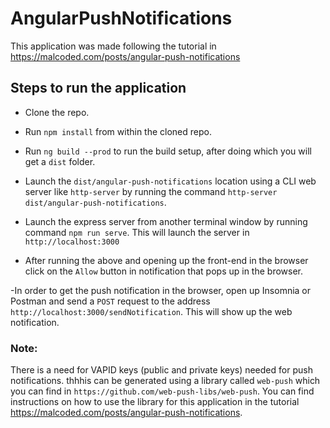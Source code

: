 # AngularPushNotifications

This application was made following the tutorial in https://malcoded.com/posts/angular-push-notifications

## Steps to run the application
- Clone the repo.

- Run `npm install` from within the cloned repo.

- Run `ng build --prod` to run the build setup, after doing which you will get a `dist` folder.

- Launch the `dist/angular-push-notifications` location using a CLI web server like `http-server` by running the command `http-server dist/angular-push-notifications`.

- Launch the express server from another terminal window by running command `npm run serve`. This will launch the server in `http://localhost:3000`

- After running the above and opening up the front-end in the browser click on the `Allow` button in notification that pops up in the browser.

-In order to get the push notification in the browser, open up Insomnia or Postman and send a `POST` request to the address `http://localhost:3000/sendNotification`. This will show up the web notification.

### Note:

There is a need for VAPID keys (public and private keys) needed for push notifications. thhhis can be generated using a library called `web-push` which you can find in `https://github.com/web-push-libs/web-push`. You can find instructions on how to use the library for this application in the tutorial https://malcoded.com/posts/angular-push-notifications.
